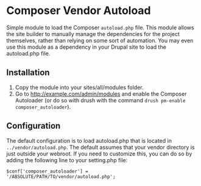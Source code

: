 # Composer Vendor Autoload
Simple module to load the Composer `autoload.php` file. This module allows the
site builder to manually manage the dependencies for the project themselves,
rather than relying on some sort of automation. You may even use this module
as a dependency in your Drupal site to load the autoload.php file.

## Installation
1. Copy the module into your sites/all/modules folder.
2. Go to http://example.com/admin/modules and enable the Composer Autoloader
   (or do so with drush with the command `drush pm-enable composer_autoloader`).

## Configuration
The default configuration is to load autoload.php that is located in
`../vendor/autoload.php`. The default assumes that your vendor directory is
just outside your webroot. If you need to customize this, you can do so by
adding the following line to your setting.php file:
```
$conf['composer_autoloader'] = '/ABSOLUTE/PATH/TO/vendor/autoload.php';
```
